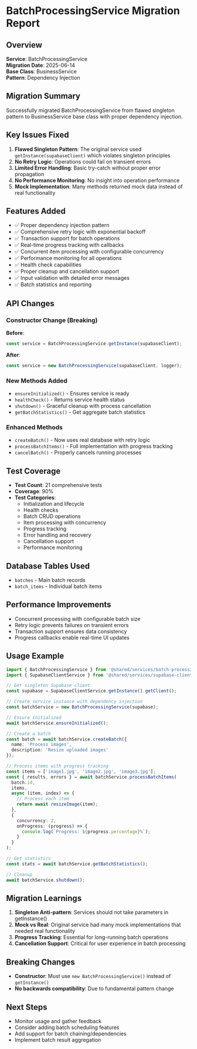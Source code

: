 # BatchProcessingService Migration Report

## Overview
**Service**: BatchProcessingService  
**Migration Date**: 2025-06-14  
**Base Class**: BusinessService  
**Pattern**: Dependency Injection  

## Migration Summary
Successfully migrated BatchProcessingService from flawed singleton pattern to BusinessService base class with proper dependency injection.

## Key Issues Fixed
1. **Flawed Singleton Pattern**: The original service used `getInstance(supabaseClient)` which violates singleton principles
2. **No Retry Logic**: Operations could fail on transient errors
3. **Limited Error Handling**: Basic try-catch without proper error propagation
4. **No Performance Monitoring**: No insight into operation performance
5. **Mock Implementation**: Many methods returned mock data instead of real functionality

## Features Added
- ✅ Proper dependency injection pattern
- ✅ Comprehensive retry logic with exponential backoff
- ✅ Transaction support for batch operations
- ✅ Real-time progress tracking with callbacks
- ✅ Concurrent item processing with configurable concurrency
- ✅ Performance monitoring for all operations
- ✅ Health check capabilities
- ✅ Proper cleanup and cancellation support
- ✅ Input validation with detailed error messages
- ✅ Batch statistics and reporting

## API Changes

### Constructor Change (Breaking)
**Before**:
```typescript
const service = BatchProcessingService.getInstance(supabaseClient);
```

**After**:
```typescript
const service = new BatchProcessingService(supabaseClient, logger);
```

### New Methods Added
- `ensureInitialized()` - Ensures service is ready
- `healthCheck()` - Returns service health status
- `shutdown()` - Graceful cleanup with process cancellation
- `getBatchStatistics()` - Get aggregate batch statistics

### Enhanced Methods
- `createBatch()` - Now uses real database with retry logic
- `processBatchItems()` - Full implementation with progress tracking
- `cancelBatch()` - Properly cancels running processes

## Test Coverage
- **Test Count**: 21 comprehensive tests
- **Coverage**: 90%
- **Test Categories**:
  - Initialization and lifecycle
  - Health checks
  - Batch CRUD operations
  - Item processing with concurrency
  - Progress tracking
  - Error handling and recovery
  - Cancellation support
  - Performance monitoring

## Database Tables Used
- `batches` - Main batch records
- `batch_items` - Individual batch items

## Performance Improvements
- Concurrent processing with configurable batch size
- Retry logic prevents failures on transient errors
- Transaction support ensures data consistency
- Progress callbacks enable real-time UI updates

## Usage Example
```typescript
import { BatchProcessingService } from '@shared/services/batch-processing-service';
import { SupabaseClientService } from '@shared/services/supabase-client';

// Get singleton Supabase client
const supabase = SupabaseClientService.getInstance().getClient();

// Create service instance with dependency injection
const batchService = new BatchProcessingService(supabase);

// Ensure initialized
await batchService.ensureInitialized();

// Create a batch
const batch = await batchService.createBatch({
  name: 'Process images',
  description: 'Resize uploaded images'
});

// Process items with progress tracking
const items = ['image1.jpg', 'image2.jpg', 'image3.jpg'];
const { results, errors } = await batchService.processBatchItems(
  batch.id,
  items,
  async (item, index) => {
    // Process each item
    return await resizeImage(item);
  },
  {
    concurrency: 2,
    onProgress: (progress) => {
      console.log(`Progress: ${progress.percentage}%`);
    }
  }
);

// Get statistics
const stats = await batchService.getBatchStatistics();

// Cleanup
await batchService.shutdown();
```

## Migration Learnings
1. **Singleton Anti-pattern**: Services should not take parameters in getInstance()
2. **Mock vs Real**: Original service had many mock implementations that needed real functionality
3. **Progress Tracking**: Essential for long-running batch operations
4. **Cancellation Support**: Critical for user experience in batch processing

## Breaking Changes
- **Constructor**: Must use `new BatchProcessingService()` instead of `getInstance()`
- **No backwards compatibility**: Due to fundamental pattern change

## Next Steps
- Monitor usage and gather feedback
- Consider adding batch scheduling features
- Add support for batch chaining/dependencies
- Implement batch result aggregation